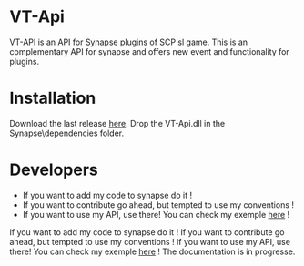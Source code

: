# VT-Api
VT-API is an API for Synapse plugins of SCP sl game. This is an complementary API for synapse and offers new event and functionality for plugins.

# Installation
Download the last release [here](https://github.com/VT-DevGiT/VT-Api/releases). Drop the VT-Api.dll in the Synapse\dependencies folder.

# Developers
* If you want to add my code to synapse do it !
* If you want to contribute go ahead, but tempted to use my conventions !
* If you want to use my API, use there! You can check my exemple [here](https://github.com/VT-DevGiT/VT-Api/tree/main/Exemple-Plugin) !

If you want to add my code to synapse do it !
If you want to contribute go ahead, but tempted to use my conventions ! 
If you want to use my API, use there! You can check my exemple [here](https://github.com/VT-DevGiT/VT-Api/tree/main/Exemple-Plugin) !
The documentation is in progresse.
